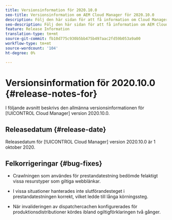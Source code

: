 ```yaml
---
title: Versionsinformation för 2020.10.0
seo-title: Versionsinformation om AEM Cloud Manager för 2020.10.0
description: Följ den här sidan för att få information om Cloud Manager version 2020.10.0
seo-description: Följ den här sidan för att få information om AEM Cloud Manager version 2020.10.0
feature: Release Information
translation-type: tm+mt
source-git-commit: fb10d775c930b5bb475b497aac2fd59b053a9a00
workflow-type: tm+mt
source-wordcount: '104'
ht-degree: 0%

---
```


# Versionsinformation för 2020.10.0 {#release-notes-for}

I följande avsnitt beskrivs den allmänna versionsinformationen för [!UICONTROL Cloud Manager] version 2020.10.0.

## Releasedatum {#release-date}

Releasedatum för [!UICONTROL Cloud Manager] version 2020.10.0 är 1 oktober 2020.

## Felkorrigeringar {#bug-fixes}

* Crawlningen som användes för prestandatestning bedömde felaktigt vissa resurstyper som giltiga webblänkar.

* I vissa situationer hanterades inte slutförandesteget i prestandatestningen korrekt, vilket ledde till långa körningssteg.

* När invalideringen av dispatchercachen konfigurerades för produktionsdistributioner kördes ibland ogiltigförklaringen två gånger.